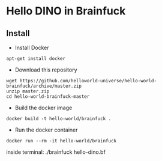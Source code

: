 # Hello DINO in Brainfuck

## Install
- Install Docker
```
apt-get install docker
```
- Download this repository
```
wget https://github.com/helloworld-universe/hello-world-brainfuck/archive/master.zip
unzip master.zip
cd hello-world-brainfuck-master
```
- Build the docker image
```
docker build -t hello-world/brainfuck .
```
- Run the docker container
```
docker run --rm -it hello-world/brainfuck
```

inside terminal:
   ./brainfuck hello-dino.bf
